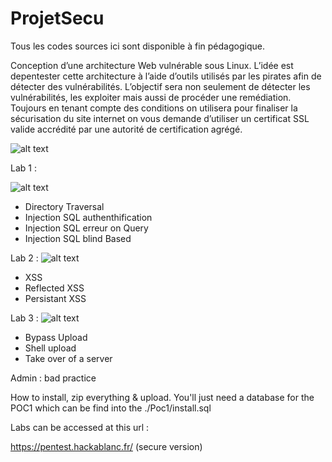 # ProjetSecu

Tous les codes sources ici sont disponible à fin pédagogique. 

Conception d’une architecture Web vulnérable sous Linux. 
L’idée est depentester cette architecture à l’aide d’outils utilisés par les pirates afin de
détecter des vulnérabilités. L’objectif sera non seulement de détecter les
vulnérabilités, les exploiter mais aussi de procéder une remédiation.
Toujours en tenant compte des conditions on utilisera pour finaliser la
sécurisation du site internet on vous demande d’utiliser un certificat SSL valide
accrédité par une autorité de certification agrégé.

![alt text](https://i.ibb.co/XCymZzY/1.png)

Lab 1 :

![alt text](https://i.ibb.co/MNHb1TP/2.png)

- Directory Traversal
- Injection SQL authenthification
- Injection SQL erreur on Query
- Injection SQL blind Based

Lab 2 :
![alt text](https://i.ibb.co/kmdkFkZ/3.png)

- XSS
- Reflected XSS
- Persistant XSS

Lab 3 :
![alt text](https://i.ibb.co/dcRYDNC/4.png)

- Bypass Upload
- Shell upload
- Take over of a server

Admin : 
bad practice

How to install, zip everything & upload. You'll just need a database for the POC1 which can be find into the ./Poc1/install.sql

Labs can be accessed at this url :

https://pentest.hackablanc.fr/ (secure version)
